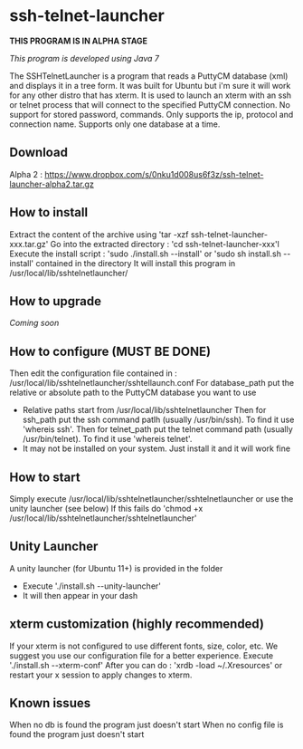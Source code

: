 # ssh-telnet-launcher #

**THIS PROGRAM IS IN ALPHA STAGE**

*This program is developed using Java 7*

The SSHTelnetLauncher is a program that reads a PuttyCM database (xml) and displays it in a tree form.
It was built for Ubuntu but i'm sure it will work for any other distro that has xterm.
It is used to launch an xterm with an ssh or telnet process that will connect to the specified PuttyCM connection.
No support for stored password, commands. Only supports the ip, protocol and connection name.
Supports only one database at a time.

## Download ##
Alpha 2 : https://www.dropbox.com/s/0nku1d008us6f3z/ssh-telnet-launcher-alpha2.tar.gz

## How to install ##
Extract the content of the archive using 'tar -xzf ssh-telnet-launcher-xxx.tar.gz'
Go into the extracted directory : 'cd ssh-telnet-launcher-xxx'l
Execute the install script : 'sudo ./install.sh --install' or 'sudo sh install.sh --install' contained in the directory
It will install this program in /usr/local/lib/sshtelnetlauncher/

## How to upgrade ##
*Coming soon*

## How to configure (MUST BE DONE) ##
Then edit the configuration file contained in : /usr/local/lib/sshtelnetlauncher/sshtellaunch.conf
For database_path put the relative or absolute path to the PuttyCM database you want to use
  - Relative paths start from /usr/local/lib/sshtelnetlauncher
Then for ssh_path put the ssh command patlh (usually /usr/bin/ssh). To find it use 'whereis ssh'.
Then for telnet_path put the telnet command path (usually /usr/bin/telnet). To find it use 'whereis telnet'.
  - It may not be installed on your system. Just install it and it will work fine

## How to start ##
Simply execute /usr/local/lib/sshtelnetlauncher/sshtelnetlauncher or use the unity launcher (see below)
If this fails do 'chmod +x /usr/local/lib/sshtelnetlauncher/sshtelnetlauncher'

## Unity Launcher ##
A unity launcher (for Ubuntu 11+) is provided in the folder
  - Execute './install.sh --unity-launcher'
  - It will then appear in your dash

## xterm customization (highly recommended) ##
If your xterm is not configured to use different fonts, size, color, etc. We suggest you use our configuration file for a better experience.
Execute './install.sh --xterm-conf'
After you can do : 'xrdb -load ~/.Xresources' or restart your x session to apply changes to xterm.

## Known issues ##
When no db is found the program just doesn't start
When no config file is found the program just doesn't start
